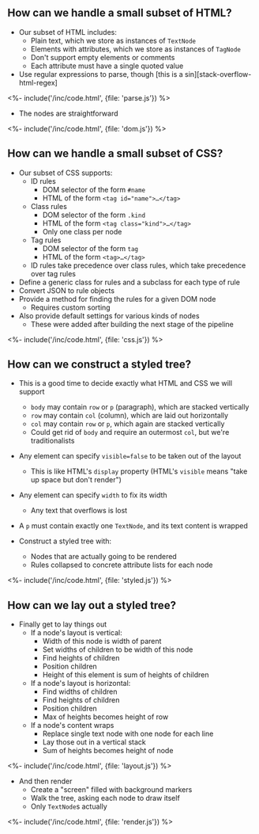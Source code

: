 
## How can we handle a small subset of HTML?

-   Our subset of HTML includes:
    -   Plain text, which we store as instances of `TextNode`
    -   Elements with attributes, which we store as instances of `TagNode`
    -   Don't support <g key="empty_element">empty elements</g> or comments
    -   Each attribute must have a single quoted value
-   Use regular expressions to parse, though [this is a sin][stack-overflow-html-regex]

<%- include('/inc/code.html', {file: 'parse.js'}) %>

-   The nodes are straightforward

<%- include('/inc/code.html', {file: 'dom.js'}) %>

## How can we handle a small subset of CSS?

-   Our subset of CSS supports:
    -   ID rules
        -   <g key="dom_selector">DOM selector</g> of the form `#name`
        -   HTML of the form `<tag id="name">…</tag>`
    -   Class rules
        -   DOM selector of the form `.kind`
        -   HTML of the form `<tag class="kind">…</tag>`
        -   Only one class per node
    -   Tag rules
        -   DOM selector of the form `tag`
        -   HTML of the form `<tag>…</tag>`
    -   ID rules take precedence over class rules, which take precedence over tag rules
-   Define a generic class for rules and a subclass for each type of rule
-   Convert JSON to rule objects
-   Provide a method for finding the rules for a given DOM node
    -   Requires custom sorting
-   Also provide default settings for various kinds of nodes
    -   These were added after building the next stage of the pipeline

<%- include('/inc/code.html', {file: 'css.js'}) %>

## How can we construct a styled tree?

-   This is a good time to decide exactly what HTML and CSS we will support
    -   `body` may contain `row` or `p` (paragraph), which are stacked vertically
    -   `row` may contain `col` (column), which are laid out horizontally
    -   `col` may contain `row` or `p`, which again are stacked vertically
    -   Could get rid of `body` and require an outermost `col`, but we're traditionalists
-   Any element can specify `visible=false` to be taken out of the layout
    -   This is like HTML's `display` property (HTML's `visible` means "take up space but don't render")
-   Any element can specify `width` to fix its width
    -   Any text that overflows is lost
-   A `p` must contain exactly one `TextNode`, and its text content is wrapped

-  Construct a styled tree with:
   -   Nodes that are actually going to be rendered
   -   Rules collapsed to concrete attribute lists for each node

<%- include('/inc/code.html', {file: 'styled.js'}) %>

## How can we lay out a styled tree?

-   Finally get to lay things out
    -   If a node's layout is vertical:
        -   Width of this node is width of parent
        -   Set widths of children to be width of this node
        -   Find heights of children
        -   Position children
        -   Height of this element is sum of heights of children
    -   If a node's layout is horizontal:
        -   Find widths of children
        -   Find heights of children
        -   Position children
        -   Max of heights becomes height of row
    -   If a node's content wraps
        -   Replace single text node with one node for each line
        -   Lay those out in a vertical stack
        -   Sum of heights becomes height of node

<%- include('/inc/code.html', {file: 'layout.js'}) %>

-   And then render
    -   Create a "screen" filled with background markers
    -   Walk the tree, asking each node to draw itself
    -   Only `TextNode`s actually 

<%- include('/inc/code.html', {file: 'render.js'}) %>
